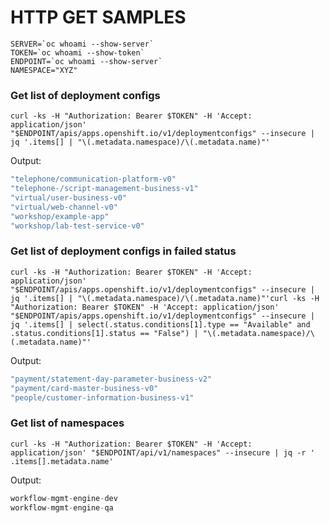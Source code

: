 # HTTP GET SAMPLES

```
SERVER=`oc whoami --show-server`  
TOKEN=`oc whoami --show-token`  
ENDPOINT=`oc whoami --show-server`  
NAMESPACE="XYZ"

```

### **Get list of deployment configs**
```
curl -ks -H "Authorization: Bearer $TOKEN" -H 'Accept: application/json' "$ENDPOINT/apis/apps.openshift.io/v1/deploymentconfigs" --insecure | jq '.items[] | "\(.metadata.namespace)/\(.metadata.name)"'
```

Output:
```scala
"telephone/communication-platform-v0"
"telephone-/script-management-business-v1"
"virtual/user-business-v0"
"virtual/web-channel-v0"
"workshop/example-app"
"workshop/lab-test-service-v0"
```

### **Get list of deployment configs in failed status**

```
curl -ks -H "Authorization: Bearer $TOKEN" -H 'Accept: application/json' "$ENDPOINT/apis/apps.openshift.io/v1/deploymentconfigs" --insecure | jq '.items[] | "\(.metadata.namespace)/\(.metadata.name)"'curl -ks -H "Authorization: Bearer $TOKEN" -H 'Accept: application/json' "$ENDPOINT/apis/apps.openshift.io/v1/deploymentconfigs" --insecure | jq '.items[] | select(.status.conditions[1].type == "Available" and .status.conditions[1].status == "False") | "\(.metadata.namespace)/\(.metadata.name)"'
```

Output:

```scala
"payment/statement-day-parameter-business-v2"
"payment/card-master-business-v0"
"people/customer-information-business-v1"
```

### **Get list of namespaces**

```
curl -ks -H "Authorization: Bearer $TOKEN" -H 'Accept: application/json' "$ENDPOINT/api/v1/namespaces" --insecure | jq -r ' .items[].metadata.name'
```
Output:
```scala
workflow-mgmt-engine-dev
workflow-mgmt-engine-qa
```